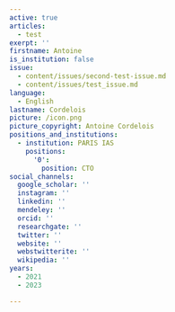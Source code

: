 ```yaml
---
active: true
articles:
  - test
exerpt: ''
firstname: Antoine
is_institution: false
issue:
  - content/issues/second-test-issue.md
  - content/issues/test_issue.md
language:
  - English
lastname: Cordelois
picture: /icon.png
picture_copyright: Antoine Cordelois
positions_and_institutions:
  - institution: PARIS IAS
    positions:
      '0':
        position: CTO
social_channels:
  google_scholar: ''
  instagram: ''
  linkedin: ''
  mendeley: ''
  orcid: ''
  researchgate: ''
  twitter: ''
  website: ''
  webstwitterite: ''
  wikipedia: ''
years:
  - 2021
  - 2023

---
```

